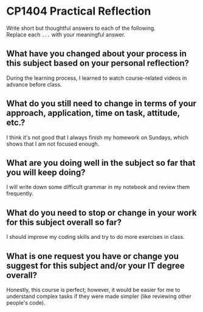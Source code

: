 # CP1404 Practical Reflection

Write short but thoughtful answers to each of the following.  
Replace each `...` with your meaningful answer.

## What have you changed about your process in this subject based on your personal reflection?

During the learning process, I learned to watch course-related videos in advance before class.

## What do you still need to change in terms of your approach, application, time on task, attitude, etc.?

I think it's not good that I always finish my homework on Sundays, which shows that I am not focused enough.

## What are you doing well in the subject so far that you will keep doing?

I will write down some difficult grammar in my notebook and review them frequently.

## What do you need to stop or change in your work for this subject overall so far?

I should improve my coding skills and try to do more exercises in class.

## What is one request you have or change you suggest for this subject and/or your IT degree overall?

Honestly, this course is perfect; however, it would be easier for me to understand complex tasks if they were made simpler (like reviewing other people's code).
